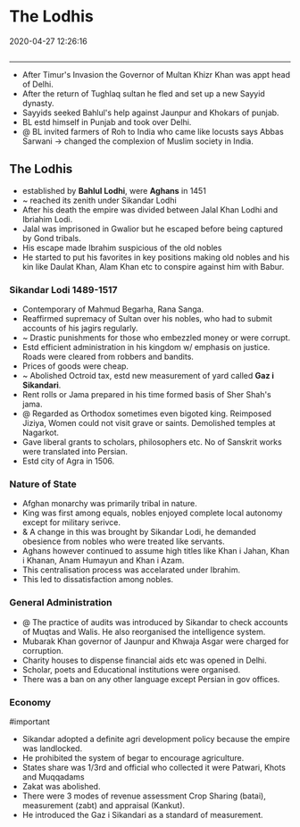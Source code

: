 # The Lodhis
2020-04-27 12:26:16
```toc
```

---

- After Timur's Invasion the Governor of Multan Khizr Khan was appt head of Delhi.
- After the return of Tughlaq sultan he fled and set up a new Sayyid dynasty.
- Sayyids seeked Bahlul's help against Jaunpur and Khokars of punjab.
- BL estd himself in Punjab and took over Delhi.
- @ BL invited farmers of Roh to India who came like locusts says Abbas Sarwani -> changed the complexion of Muslim society in India.

## The Lodhis 

-   established by **Bahlul Lodhi**, were **Aghans** in 1451
- ~  reached its zenith under Sikandar Lodhi
-   After his death the empire was divided between Jalal Khan Lodhi and Ibriahim Lodi.
-   Jalal was imprisoned in Gwalior but he escaped before being captured by Gond tribals.
-   His escape made Ibrahim suspicious of the old nobles
-   He started to put his favorites in key positions making old nobles and his kin like Daulat Khan, Alam Khan etc to conspire against him with Babur.

### Sikandar Lodi 1489-1517
- Contemporary of Mahmud Begarha, Rana Sanga.
- Reaffirmed supremacy of Sultan over his nobles, who had to submit accounts of his jagirs regularly.
- ~ Drastic punishments for those who embezzled money or were corrupt. 
- Estd efficient administration in his kingdom w/ emphasis on justice. Roads were cleared from robbers and bandits.
- Prices of goods were cheap. 
- ~ Abolished Octroid tax, estd new measurement of yard called **Gaz i Sikandari**.
- Rent rolls or Jama prepared in his time formed basis of Sher Shah's jama.
- @ Regarded as Orthodox sometimes even bigoted king. Reimposed Jiziya, Women could not visit grave or saints. Demolished temples at Nagarkot.
- Gave liberal grants to scholars, philosophers etc. No of Sanskrit works were translated into Persian. 
- Estd city of Agra in 1506. 


### Nature of State 
-   Afghan monarchy was primarily tribal in nature.
-   King was first among equals, nobles enjoyed complete local autonomy except for military serivce.
- &  A change in this was brought by Sikandar Lodi, he demanded obesience from nobles who were treated like servants.
-   Aghans however continued to assume high titles like Khan i Jahan, Khan i Khanan, Anam Humayun and Khan i Azam.
-   This centralisation process was accelarated under Ibrahim.
-   This led to dissatisfaction among nobles.


### General Administration 

- @  The practice of audits was introduced by Sikandar to check accounts of Muqtas and Walis. He also reorganised the intelligence system.
-   Mubarak Khan governor of Jaunpur and Khwaja Asgar were charged for corruption.
-   Charity houses to dispense financial aids etc was opened in Delhi.
-   Scholar, poets and Educational institutions were organised.
-   There was a ban on any other language except Persian in gov offices.


### Economy 
#important  

-   Sikandar adopted a definite agri development policy because the empire was landlocked.
-   He prohibited the system of begar to encourage agriculture.
-   States share was 1/3rd and official who collected it were Patwari, Khots and Muqqadams
-   Zakat was abolished.
-   There were 3 modes of revenue assessment Crop Sharing (batai), measurement (zabt) and appraisal (Kankut).
-   He introduced the Gaz i Sikandari as a standard of measurement.
 





